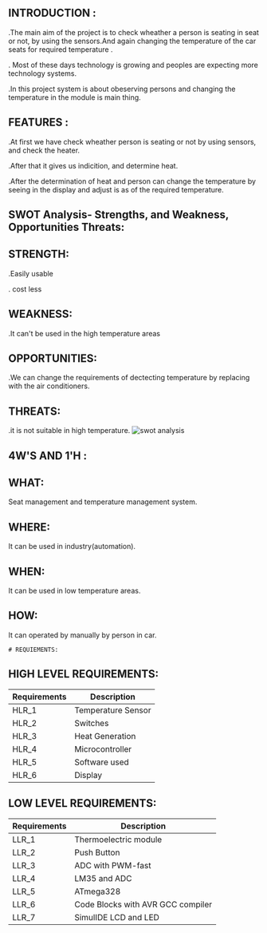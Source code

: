 ## INTRODUCTION :
.The main aim of the project is to check wheather a person is seating in seat or not, by using the sensors.And again changing the temperature of the car seats for required temperature .

. Most of these days technology is growing and peoples are expecting more technology systems.

.In this project system is about obeserving persons  and changing the temperature in the module is main thing.
                
  ## FEATURES : 
  .At first we have check wheather person is seating or not by using sensors, and check the heater.
  
  .After that it gives us indicition, and determine heat.
  
  .After the determination of heat and person can change the temperature by seeing in the display and adjust is as of the required                     temperature.
                
   ## SWOT Analysis- Strengths, and Weakness, Opportunities Threats:
   
   ## STRENGTH: 
   .Easily usable
   
   . cost less
   ## WEAKNESS:
   .It can't be used in the high temperature areas
               
   ## OPPORTUNITIES:
   .We can change the requirements of dectecting temperature by replacing with the air conditioners.
                
   ## THREATS:  
   .it is not suitable in high temperature.
   ![swot analysis](https://user-images.githubusercontent.com/89760551/133732300-d22d64fb-dac6-4ce0-85c1-78b67f535e27.png)

                
   ## 4W'S AND 1'H :
   
   ## WHAT:
   Seat management and temperature management system.
           
   ## WHERE:
   It can be used in industry(automation).
          
   ## WHEN:
   It can be used in low temperature areas.
            
   ## HOW:
   It can operated by manually by person in car.
    
    # REQUIEMENTS:
  ## HIGH LEVEL REQUIREMENTS:
  | **Requirements** | **Description** | 
  |-----|-----|
  |HLR_1 | Temperature Sensor | 
  |HLR_2 |	Switches |
  |HLR_3 | Heat Generation |
  |HLR_4 | Microcontroller |
  |HLR_5 | Software used |
  |HLR_6 | Display |
  ## LOW LEVEL REQUIREMENTS:
  | **Requirements** | **Description** |
  |-----|-----|
  | LLR_1 |	Thermoelectric module |
  | LLR_2 |	Push Button |
  | LLR_3 |	ADC with PWM-fast |
  | LLR_4	| LM35 and ADC |
  | LLR_5 |	ATmega328 |
  | LLR_6	| Code Blocks with AVR GCC compiler |
  | LLR_7	| SimulIDE LCD and LED |

   
                 
